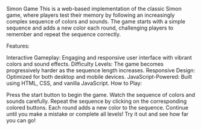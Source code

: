 Simon Game
This is a web-based implementation of the classic Simon game, where players test their memory by following an increasingly complex sequence of colors and sounds. The game starts with a simple sequence and adds a new color each round, challenging players to remember and repeat the sequence correctly.

Features:

Interactive Gameplay: Engaging and responsive user interface with vibrant colors and sound effects.
Difficulty Levels: The game becomes progressively harder as the sequence length increases.
Responsive Design: Optimized for both desktop and mobile devices.
JavaScript-Powered: Built using HTML, CSS, and vanilla JavaScript.
How to Play:

Press the start button to begin the game.
Watch the sequence of colors and sounds carefully.
Repeat the sequence by clicking on the corresponding colored buttons.
Each round adds a new color to the sequence. Continue until you make a mistake or complete all levels!
Try it out and see how far you can go!
